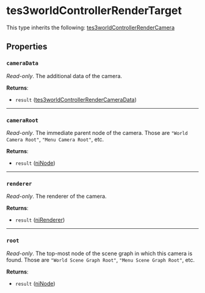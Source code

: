 # tes3worldControllerRenderTarget
<div class="search_terms" style="display: none">tes3worldcontrollerrendertarget, worldcontrollerrendertarget</div>

<!---
	This file is autogenerated. Do not edit this file manually. Your changes will be ignored.
	More information: https://github.com/MWSE/MWSE/tree/master/docs
-->



This type inherits the following: [tes3worldControllerRenderCamera](../types/tes3worldControllerRenderCamera.md)
## Properties

### `cameraData`
<div class="search_terms" style="display: none">cameradata</div>

*Read-only*. The additional data of the camera.

**Returns**:

* `result` ([tes3worldControllerRenderCameraData](../types/tes3worldControllerRenderCameraData.md))

***

### `cameraRoot`
<div class="search_terms" style="display: none">cameraroot</div>

*Read-only*. The immediate parent node of the camera. Those are `"World Camera Root"`, `"Menu Camera Root"`, etc.

**Returns**:

* `result` ([niNode](../types/niNode.md))

***

### `renderer`
<div class="search_terms" style="display: none">renderer</div>

*Read-only*. The renderer of the camera.

**Returns**:

* `result` ([niRenderer](../types/niRenderer.md))

***

### `root`
<div class="search_terms" style="display: none">root</div>

*Read-only*. The top-most node of the scene graph in which this camera is found. Those are `"World Scene Graph Root"`, `"Menu Scene Graph Root"`, etc.

**Returns**:

* `result` ([niNode](../types/niNode.md))

